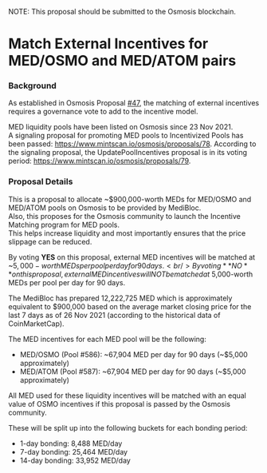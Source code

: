 NOTE: This proposal should be submitted to the Osmosis blockchain.


# Match External Incentives for MED/OSMO and MED/ATOM pairs


### Background

As established in Osmosis Proposal [#47](https://www.mintscan.io/osmosis/proposals/47), the matching of external incentives requires a governance vote to add to the incentive model.

MED liquidity pools have been listed on Osmosis since 23 Nov 2021.<br/>
A signaling proposal for promoting MED pools to Incentivized Pools has been passed: https://www.mintscan.io/osmosis/proposals/78. According to the signaling proposal, the UpdatePoolIncentives proposal is in its voting period: https://www.mintscan.io/osmosis/proposals/79.


### Proposal Details

This is a proposal to allocate ~$900,000-worth MEDs for MED/OSMO and MED/ATOM pools on Osmosis to be provided by MediBloc.<br/>
Also, this proposes for the Osmosis community to launch the Incentive Matching program for MED pools.<br/>
This helps increase liquidity and most importantly ensures that the price slippage can be reduced.<br/>

By voting **YES** on this proposal, external MED incentives will be matched at ~$5,000-worth MEDs per pool per day for 90 days.<br/>
By voting **NO** on this proposal, external MED incentives will NOT be matched at ~$5,000-worth MEDs per pool per day for 90 days.

The MediBloc has prepared 12,222,725 MED which is approximately equivalent to $900,000 based on the average market closing price for the last 7 days as of 26 Nov 2021 (according to the historical data of CoinMarketCap).

The MED incentives for each MED pool will be the following:
- MED/OSMO (Pool #586): ~67,904 MED per day for 90 days (\~$5,000 approximately)
- MED/ATOM (Pool #587): ~67,904 MED per day for 90 days (\~$5,000 approximately)

All MED used for these liquidity incentives will be matched with an equal value of OSMO incentives if this proposal is passed by the Osmosis community.

These will be split up into the following buckets for each bonding period:
- 1-day bonding: 8,488 MED/day
- 7-day bonding: 25,464 MED/day
- 14-day bonding: 33,952 MED/day
